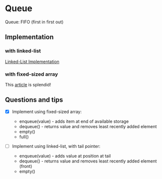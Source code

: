 # Queue

Queue: FIFO (first in first out)


## Implementation

### with linked-list

[Linked-List Implementation](http://www.cs.bu.edu/teaching/c/queue/linked-list/types.html)

### with fixed-sized array

This [article](https://www.cs.bu.edu/teaching/c/queue/array/types.html) is splendid!

## Questions and tips

- [x] Implement using fixed-sized array:
    - enqueue(value) - adds item at end of available storage
    - dequeue() - returns value and removes least recently added element
    - empty()
    - full()

- [ ] Implement using linked-list, with tail pointer:
    - enqueue(value) - adds value at position at tail
    - dequeue() - returns value and removes least recently added element (front)
    - empty()
